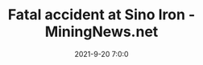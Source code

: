---
"title": "Fatal accident at Sino Iron - MiningNews.net"
"date": "2021-9-20 7:0:0"
"feed_name": "GOOGLENEWSMINING"
"feed_website": "https://news.google.com/search?q=mining%2Bincident&hl=en-US&gl=US&ceid=US:en"
"feed_rss": "https://news.google.com/rss/search?q=mining%2Bincident&hl=en-US&gl=US&ceid=US:en"
"link": "https://www.miningnews.net/leadership/news/1417965/fatal-accident-at-sino-iron"
"source": "{'href': 'https://www.miningnews.net', 'title': 'MiningNews.net'}"
"file": "_posts/2021-1-1-75b8f340b3d497732aee62d0b244edef5c85e7d8.md"
"accident": "1"
"drilling": "1"
"dead": "0"
"injured": "0"
"arrested": "0"
"where": "unknown site"
"causes": "unknown"
"place": "unknown place"
---